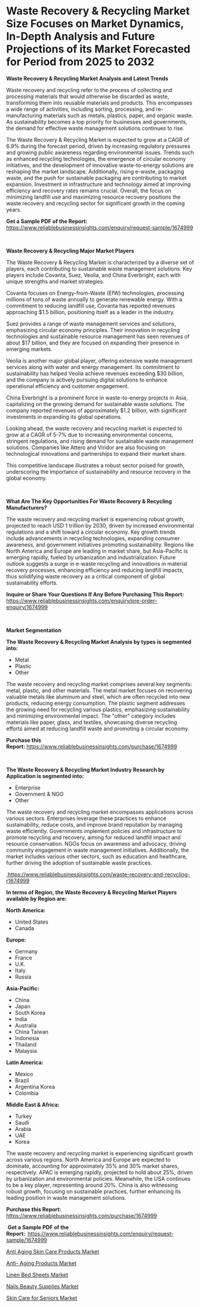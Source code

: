<p><h1>Waste Recovery & Recycling Market Size Focuses on Market Dynamics, In-Depth Analysis and Future Projections of its Market Forecasted for Period from 2025 to 2032</h1></p><p><strong>Waste Recovery & Recycling Market Analysis and Latest Trends</strong></p>
<p><p>Waste recovery and recycling refer to the process of collecting and processing materials that would otherwise be discarded as waste, transforming them into reusable materials and products. This encompasses a wide range of activities, including sorting, processing, and re-manufacturing materials such as metals, plastics, paper, and organic waste. As sustainability becomes a top priority for businesses and governments, the demand for effective waste management solutions continues to rise.</p><p>The Waste Recovery & Recycling Market is expected to grow at a CAGR of 6.9% during the forecast period, driven by increasing regulatory pressures and growing public awareness regarding environmental issues. Trends such as enhanced recycling technologies, the emergence of circular economy initiatives, and the development of innovative waste-to-energy solutions are reshaping the market landscape. Additionally, rising e-waste, packaging waste, and the push for sustainable packaging are contributing to market expansion. Investment in infrastructure and technology aimed at improving efficiency and recovery rates remains crucial. Overall, the focus on minimizing landfill use and maximizing resource recovery positions the waste recovery and recycling sector for significant growth in the coming years.</p></p>
<p><strong>Get a Sample PDF of the Report:&nbsp;</strong> <a href="https://www.reliablebusinessinsights.com/enquiry/request-sample/1674999?utm_campaign=112&utm_medium=2&utm_source=Github&utm_content=ia&utm_term=25032025&utm_id=waste-recovery-recycling">https://www.reliablebusinessinsights.com/enquiry/request-sample/1674999</a></p>
<p>&nbsp;</p>
<p><strong>Waste Recovery & Recycling Major Market Players</strong></p>
<p><p>The Waste Recovery & Recycling Market is characterized by a diverse set of players, each contributing to sustainable waste management solutions. Key players include Covanta, Suez, Veolia, and China Everbright, each with unique strengths and market strategies.</p><p>Covanta focuses on Energy-from-Waste (EfW) technologies, processing millions of tons of waste annually to generate renewable energy. With a commitment to reducing landfill use, Covanta has reported revenues approaching $1.5 billion, positioning itself as a leader in the industry.</p><p>Suez provides a range of waste management services and solutions, emphasizing circular economy principles. Their innovation in recycling technologies and sustainable resource management has seen revenues of about $17 billion, and they are focused on expanding their presence in emerging markets.</p><p>Veolia is another major global player, offering extensive waste management services along with water and energy management. Its commitment to sustainability has helped Veolia achieve revenues exceeding $30 billion, and the company is actively pursuing digital solutions to enhance operational efficiency and customer engagement.</p><p>China Everbright is a prominent force in waste-to-energy projects in Asia, capitalizing on the growing demand for sustainable waste solutions. The company reported revenues of approximately $1.2 billion, with significant investments in expanding its global operations.</p><p>Looking ahead, the waste recovery and recycling market is expected to grow at a CAGR of 5-7% due to increasing environmental concerns, stringent regulations, and rising demand for sustainable waste management solutions. Companies like Attero and Viridor are also focusing on technological innovations and partnerships to expand their market share.</p><p>This competitive landscape illustrates a robust sector poised for growth, underscoring the importance of sustainability and resource recovery in the global economy.</p></p>
<p>&nbsp;</p>
<p><strong>What Are The Key Opportunities For Waste Recovery & Recycling Manufacturers?</strong></p>
<p><p>The waste recovery and recycling market is experiencing robust growth, projected to reach USD 1 trillion by 2030, driven by increased environmental regulations and a shift toward a circular economy. Key growth trends include advancements in recycling technologies, expanding consumer awareness, and government initiatives promoting sustainability. Regions like North America and Europe are leading in market share, but Asia-Pacific is emerging rapidly, fueled by urbanization and industrialization. Future outlook suggests a surge in e-waste recycling and innovations in material recovery processes, enhancing efficiency and reducing landfill impacts, thus solidifying waste recovery as a critical component of global sustainability efforts.</p></p>
<p><strong>Inquire or Share Your Questions If Any Before Purchasing This Report:</strong> <a href="https://www.reliablebusinessinsights.com/enquiry/pre-order-enquiry/1674999?utm_campaign=112&utm_medium=2&utm_source=Github&utm_content=ia&utm_term=25032025&utm_id=waste-recovery-recycling">https://www.reliablebusinessinsights.com/enquiry/pre-order-enquiry/1674999</a></p>
<p>&nbsp;</p>
<p><strong>Market Segmentation</strong></p>
<p><strong>The Waste Recovery & Recycling Market Analysis by types is segmented into:</strong></p>
<p><ul><li>Metal</li><li>Plastic</li><li>Other</li></ul></p>
<p><p>The waste recovery and recycling market comprises several key segments: metal, plastic, and other materials. The metal market focuses on recovering valuable metals like aluminum and steel, which are often recycled into new products, reducing energy consumption. The plastic segment addresses the growing need for recycling various plastics, emphasizing sustainability and minimizing environmental impact. The "other" category includes materials like paper, glass, and textiles, showcasing diverse recycling efforts aimed at reducing landfill waste and promoting a circular economy.</p></p>
<p><strong>Purchase this Report:&nbsp;</strong><a href="https://www.reliablebusinessinsights.com/purchase/1674999?utm_campaign=112&utm_medium=2&utm_source=Github&utm_content=ia&utm_term=25032025&utm_id=waste-recovery-recycling">https://www.reliablebusinessinsights.com/purchase/1674999</a></p>
<p>&nbsp;</p>
<p><strong>The Waste Recovery & Recycling Market Industry Research by Application is segmented into:</strong></p>
<p><ul><li>Enterprise</li><li>Government & NGO</li><li>Other</li></ul></p>
<p><p>The waste recovery and recycling market encompasses applications across various sectors. Enterprises leverage these practices to enhance sustainability, reduce costs, and improve brand reputation by managing waste efficiently. Governments implement policies and infrastructure to promote recycling and recovery, aiming for reduced landfill impact and resource conservation. NGOs focus on awareness and advocacy, driving community engagement in waste management initiatives. Additionally, the market includes various other sectors, such as education and healthcare, further driving the adoption of sustainable waste practices.</p></p>
<p><a href="https://www.reliablebusinessinsights.com/waste-recovery-and-recycling-r1674999?utm_campaign=112&utm_medium=2&utm_source=Github&utm_content=ia&utm_term=25032025&utm_id=waste-recovery-recycling">&nbsp;https://www.reliablebusinessinsights.com/waste-recovery-and-recycling-r1674999</a></p>
<p><strong>In terms of Region, the Waste Recovery & Recycling Market Players available by Region are:</strong></p>
<p>
    <p> <strong> North America: </strong>
        <ul>
            <li>United States</li>
            <li>Canada</li>
        </ul>
        </p> 
    <p> <strong> Europe: </strong>
        <ul>
            <li>Germany</li>
            <li>France</li>
            <li>U.K.</li>
            <li>Italy</li>
            <li>Russia</li>
        </ul>
        </p> 
    <p> <strong> Asia-Pacific: </strong>
        <ul>
            <li>China</li>
            <li>Japan</li>
            <li>South Korea</li>
            <li>India</li>
            <li>Australia</li>
            <li>China Taiwan</li>
            <li>Indonesia</li>
            <li>Thailand</li>
            <li>Malaysia</li>
        </ul>
        </p> 
    <p> <strong> Latin America: </strong>
        <ul>
            <li>Mexico</li>
            <li>Brazil</li>
            <li>Argentina Korea</li>
            <li>Colombia</li>
        </ul>
        </p> 
    <p> <strong> Middle East & Africa: </strong>
        <ul>
            <li>Turkey</li>
            <li>Saudi</li>
            <li>Arabia</li>
            <li>UAE</li>
            <li>Korea</li>
        </ul>
    </p>
    </p>
<p><p>The waste recovery and recycling market is experiencing significant growth across various regions. North America and Europe are expected to dominate, accounting for approximately 35% and 30% market shares, respectively. APAC is emerging rapidly, projected to hold about 25%, driven by urbanization and environmental policies. Meanwhile, the USA continues to be a key player, representing around 20%. China is also witnessing robust growth, focusing on sustainable practices, further enhancing its leading position in waste management solutions.</p></p>
<p><strong>Purchase this Report: </strong><a href="https://www.reliablebusinessinsights.com/purchase/1674999?utm_campaign=112&utm_medium=2&utm_source=Github&utm_content=ia&utm_term=25032025&utm_id=waste-recovery-recycling">https://www.reliablebusinessinsights.com/purchase/1674999</a></p>
<p>&nbsp;<strong>Get a Sample PDF of the Report:&nbsp;&nbsp;</strong><a href="https://www.reliablebusinessinsights.com/enquiry/request-sample/1674999?utm_campaign=112&utm_medium=2&utm_source=Github&utm_content=ia&utm_term=25032025&utm_id=waste-recovery-recycling">https://www.reliablebusinessinsights.com/enquiry/request-sample/1674999</a></p>
<p><strong></strong></p>
<p><p><a href="https://github.com/bichukapac/Market-Research-Report-List-1/blob/main/anti-aging-skin-care-products-market.md?utm_campaign=112&utm_medium=2&utm_source=Github&utm_content=ia&utm_term=25032025&utm_id=waste-recovery-recycling">Anti Aging Skin Care Products Market</a></p><p><a href="https://github.com/ayondaylos/Market-Research-Report-List-1/blob/main/anti-aging-products-market.md?utm_campaign=112&utm_medium=2&utm_source=Github&utm_content=ia&utm_term=25032025&utm_id=waste-recovery-recycling">Anti- Aging Products Market</a></p><p><a href="https://github.com/gassmkalay/Market-Research-Report-List-1/blob/main/linen-bed-sheets-market.md?utm_campaign=112&utm_medium=2&utm_source=Github&utm_content=ia&utm_term=25032025&utm_id=waste-recovery-recycling">Linen Bed Sheets Market</a></p><p><a href="https://github.com/laveeasaadrh/Market-Research-Report-List-1/blob/main/nails-beauty-supplies-market.md?utm_campaign=112&utm_medium=2&utm_source=Github&utm_content=ia&utm_term=25032025&utm_id=waste-recovery-recycling">Nails Beauty Supplies Market</a></p><p><a href="https://github.com/swaftaenglem/Market-Research-Report-List-1/blob/main/skin-care-for-seniors-market.md?utm_campaign=112&utm_medium=2&utm_source=Github&utm_content=ia&utm_term=25032025&utm_id=waste-recovery-recycling">Skin Care for Seniors Market</a></p></p>